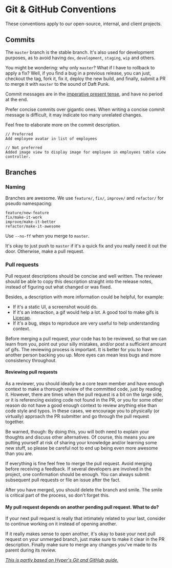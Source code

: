 # Git & GitHub Conventions

These conventions apply to our open-source, internal, and client projects.

## Commits

The `master` branch is the stable branch. It's also used for development
purposes, as to avoid having `dev`, `development`, `staging`, `wip` and others.

You might be wondering: why only `master`? What if I have to rollback to apply
a fix? Well, if you find a bug in a previous release, you can just, checkout the tag,
fork it, fix it, deploy the new build, and finally, submit a PR to merge it with `master`
to the sound of Daft Punk.

Commit messages are in the [imperative present tense](http://stackoverflow.com/questions/3580013/should-i-use-past-or-present-tense-in-git-commit-messages), and have no period at the end.

Prefer concise commits over gigantic ones. When writing a concise commit message
is difficult, it may indicate too many unrelated changes.

Feel free to elaborate more on the commit description.

```
// Preferred
Add employee avatar in list of employees

// Not preferred
Added image view to display image for employee in employees table view controller.
```

## Branches

### Naming

Branches are awesome. We use `feature/`, `fix/`, `improve/` and `refactor/` for pseudo namespacing:

```
feature/new-feature
fix/make-it-work
improve/make-it-better
refactor/make-it-awesome
```

Use `--no-ff` when you merge to `master`.

It's okay to just push to `master` if it's a quick fix and you really need
it out the door. Otherwise, make a pull request.

### Pull requests

Pull request descriptions should be concise and well written. The reviewer should
be able to copy this description straight into the release notes, instead of
figuring out what changed or was fixed.

Besides, a description with more information could be helpful, for example:

- If it's a static UI, a screenshot would do. 
- If it's an interaction, a gif would help a lot. A good tool to make gifs is [Licecap](http://www.cockos.com/licecap/).
- If it's a bug, steps to reproduce are very useful to help understanding context.

Before merging a pull request, your code has to be reviewed, so that we can learn from you, 
point out your silly mistakes, and/or post a sufficient amount of gifs. The reviewing
process is important. It is better for you to have another person backing you up. More eyes
can mean less bugs and more consistency throughout.

#### Reviewing pull requests

As a reviewer, you should ideally be a core team member and have enough context
to make a thorough review of the committed code, just by reading it. However,
there are times when the pull request is a bit on the large side, or it is
referencing existing code not found in the PR, or you for some other reason do
not have a good enough context to review anything else than code style and typos.
In these cases, we encourage you to physically (or virtually) approach the PR
submitter and go through the pull request together.

Be warned, though: By doing this, you will both need to explain your thoughts and
discuss other alternatives. Of course, this means you are putting yourself at risk
of sharing your knowledge and/or learning some new stuff, so please be careful not
to end up being even more awesome than you are.

If everything is fine feel free to merge the pull request. Avoid merging before receiving
a feedback. If several developers are involved in the project, one confirmation should be 
enough. You can always submit subsequent pull requests or file an issue after the fact.

After you have merged, you should delete the branch and smile. The smile is critical 
part of the process, so don't forget this.

#### My pull request depends on another pending pull request. What to do?

If your next pull request is really that intimately related to your last,
consider to continue working on it instead of opening another.

If it really makes sense to open another, it's okay to base your next pull
request on your unmerged branch, just make sure to make it clear in the PR description.
Finally make sure to merge any changes you've made to its parent during its review.

[_This is partly based on Hyper's Git and GitHub guide._](https://github.com/hyperoslo/playbook/blob/master/GIT_AND_GITHUB.md)
